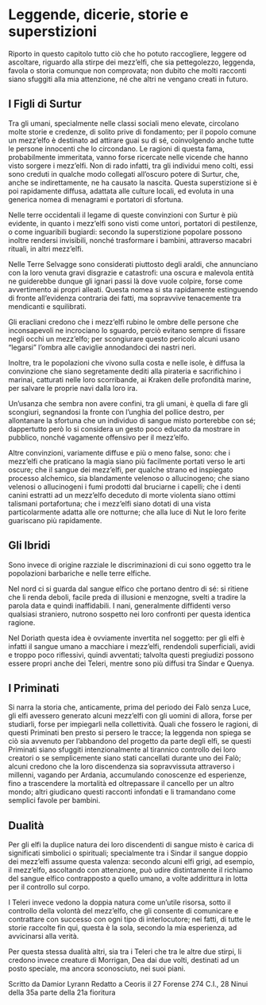 # Leggende, dicerie, storie e superstizioni

Riporto in questo capitolo tutto ciò che ho potuto raccogliere, leggere od ascoltare, riguardo alla stirpe dei mezz’elfi, che sia pettegolezzo, leggenda, favola o storia comunque non comprovata; non dubito che molti racconti siano sfuggiti alla mia attenzione, né che altri ne vengano creati in futuro.

## I Figli di Surtur
Tra gli umani, specialmente nelle classi sociali meno elevate, circolano molte storie e credenze, di solito prive di fondamento; per il popolo comune un mezz’elfo è destinato ad attirare guai su di sé, coinvolgendo anche tutte le persone innocenti che lo circondano. Le ragioni di questa fama, probabilmente immeritata, vanno forse ricercate nelle vicende che hanno visto sorgere i mezz’elfi. Non di rado infatti, tra gli individui meno colti, essi sono creduti in qualche modo collegati all’oscuro potere di Surtur, che, anche se indirettamente, ne ha causato la nascita. Questa superstizione si è poi rapidamente diffusa, adattata alle culture locali, ed evoluta in una generica nomea di menagrami e portatori di sfortuna.

Nelle terre occidentali il legame di queste convinzioni con Surtur è più evidente, in quanto i mezz’elfi sono visti come untori, portatori di pestilenze, o come inguaribili bugiardi: secondo la superstizione popolare possono inoltre rendersi invisibili, nonché trasformare i bambini, attraverso macabri rituali, in altri mezz’elfi.

Nelle Terre Selvagge sono considerati piuttosto degli araldi, che annunciano con la loro venuta gravi disgrazie e catastrofi: una oscura e malevola entità ne guiderebbe dunque gli ignari passi là dove vuole colpire, forse come avvertimento ai propri alleati. Questa nomea si sta rapidamente estinguendo di fronte all’evidenza contraria dei fatti, ma sopravvive tenacemente tra mendicanti e squilibrati.

Gli eracliani credono che i mezz’elfi rubino le ombre delle persone che inconsapevoli ne incrociano lo sguardo, perciò evitano sempre di fissare negli occhi un mezz’elfo; per scongiurare questo pericolo alcuni usano “legarsi” l’ombra alle caviglie annodandoci dei nastri neri.

Inoltre, tra le popolazioni che vivono sulla costa e nelle isole, è diffusa la convinzione che siano segretamente dediti alla pirateria e sacrifichino i marinai, catturati nelle loro scorribande, ai Kraken delle profondità marine, per salvare le proprie navi dalla loro ira.

Un’usanza che sembra non avere confini, tra gli umani, è quella di fare gli scongiuri, segnandosi la fronte con l’unghia del pollice destro, per allontanare la sfortuna che un individuo di sangue misto porterebbe con sé; dappertutto però lo si considera un gesto poco educato da mostrare in pubblico, nonché vagamente offensivo per il mezz’elfo.

Altre convinzioni, variamente diffuse e più o meno false, sono: che i mezz’elfi che praticano la magia siano più facilmente portati verso le arti oscure; che il sangue dei mezz’elfi, per qualche strano ed inspiegato processo alchemico, sia blandamente velenoso o allucinogeno; che siano velenosi o allucinogeni i fumi prodotti dal bruciarne i capelli; che i denti canini estratti ad un mezz’elfo deceduto di morte violenta siano ottimi talismani portafortuna; che i mezz’elfi siano dotati di una vista particolarmente adatta alle ore notturne; che alla luce di Nut le loro ferite guariscano più rapidamente.

## Gli Ibridi
Sono invece di origine razziale le discriminazioni di cui sono oggetto tra le popolazioni barbariche e nelle terre elfiche.

Nel nord ci si guarda dal sangue elfico che portano dentro di sé: si ritiene che li renda deboli, facile preda di illusioni e menzogne, svelti a tradire la parola data e quindi inaffidabili. I nani, generalmente diffidenti verso qualsiasi straniero, nutrono sospetto nei loro confronti per questa identica ragione.

Nel Doriath questa idea è ovviamente invertita nel soggetto: per gli elfi è infatti il sangue umano a macchiare i mezz’elfi, rendendoli superficiali, avidi e troppo poco riflessivi, quindi avventati; talvolta questi pregiudizi possono essere propri anche dei Teleri, mentre sono più diffusi tra Sindar e Quenya.

## I Priminati
Si narra la storia che, anticamente, prima del periodo dei Falò senza Luce, gli elfi avessero generato alcuni mezz’elfi con gli uomini di allora, forse per studiarli, forse per impiegarli nella collettività. Quali che fossero le ragioni, di questi Priminati ben presto si persero le tracce; la leggenda non spiega se ciò sia avvenuto per l’abbandono del progetto da parte degli elfi, se questi Priminati siano sfuggiti intenzionalmente al tirannico controllo dei loro creatori o se semplicemente siano stati cancellati durante uno dei Falò; alcuni credono che la loro discendenza sia sopravvissuta attraverso i millenni, vagando per Ardania, accumulando conoscenze ed esperienze, fino a trascendere la mortalità ed oltrepassare il cancello per un altro mondo; altri giudicano questi racconti infondati e li tramandano come semplici favole per bambini.

## Dualità
Per gli elfi la duplice natura dei loro discendenti di sangue misto è carica di significati simbolici o spirituali; specialmente tra i Sindar il sangue doppio dei mezz’elfi assume questa valenza: secondo alcuni elfi grigi, ad esempio, il mezz’elfo, ascoltando con attenzione, può udire distintamente il richiamo del sangue elfico contrapposto a quello umano, a volte addirittura in lotta per il controllo sul corpo.

I Teleri invece vedono la doppia natura come un’utile risorsa, sotto il controllo della volontà del mezz’elfo, che gli consente di comunicare e contrattare con successo con ogni tipo di interlocutore; nei fatti, di tutte le storie raccolte fin qui, questa è la sola, secondo la mia esperienza, ad avvicinarsi alla verità.

Per questa stessa dualità altri, sia tra i Teleri che tra le altre due stirpi, li credono invece creature di Morrigan, Dea dai due volti, destinati ad un posto speciale, ma ancora sconosciuto, nei suoi piani.

Scritto da Damior Lyrann
Redatto a Ceoris il 27 Forense 274 C.I.,
28 Ninui della 35a parte della 21a fioritura

